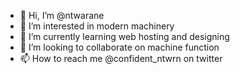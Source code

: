 - 👋 Hi, I’m @ntwarane
- 👀 I’m interested in modern machinery
- 🌱 I’m currently learning web hosting and designing
- 💞️ I’m looking to collaborate on machine function
- 📫 How to reach me @confident_ntwrn on twitter

<!---
ntwarane/ntwarane is a ✨ special ✨ repository because its `README.md` (this file) appears on your GitHub profile.
You can click the Preview link to take a look at your changes.
--->
